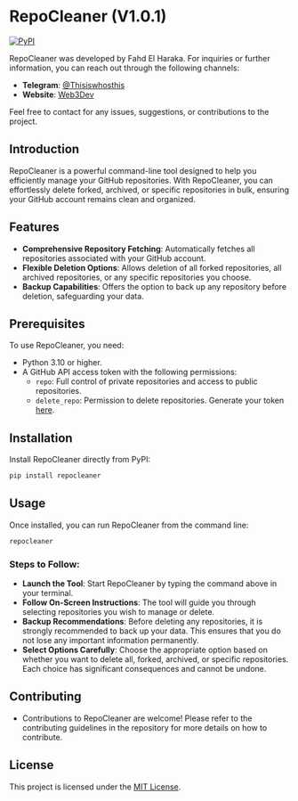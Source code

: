 # RepoCleaner (V1.0.1)
[![PyPI](https://img.shields.io/pypi/v/repocleaner.svg)](https://pypi.org/project/repocleaner/)

RepoCleaner was developed by Fahd El Haraka. For inquiries or further information, you can reach out through the following channels:

- **Telegram**: [@Thisiswhosthis](https://t.me/Thisiswhosthis)
- **Website**: [Web3Dev](https://web3dev.ma)

Feel free to contact for any issues, suggestions, or contributions to the project.

## Introduction

RepoCleaner is a powerful command-line tool designed to help you efficiently manage your GitHub repositories. With RepoCleaner, you can effortlessly delete forked, archived, or specific repositories in bulk, ensuring your GitHub account remains clean and organized.

## Features

- **Comprehensive Repository Fetching**: Automatically fetches all repositories associated with your GitHub account.
- **Flexible Deletion Options**: Allows deletion of all forked repositories, all archived repositories, or any specific repositories you choose.
- **Backup Capabilities**: Offers the option to back up any repository before deletion, safeguarding your data.

## Prerequisites

To use RepoCleaner, you need:

- Python 3.10 or higher.
- A GitHub API access token with the following permissions:
  - `repo`: Full control of private repositories and access to public repositories.
  - `delete_repo`: Permission to delete repositories.
  Generate your token [here](https://github.com/settings/tokens).

## Installation

Install RepoCleaner directly from PyPI:

```bash
pip install repocleaner
```

## Usage

Once installed, you can run RepoCleaner from the command line:

```bash
repocleaner
```

### Steps to Follow:
- **Launch the Tool**: Start RepoCleaner by typing the command above in your terminal.
- **Follow On-Screen Instructions**: The tool will guide you through selecting repositories you wish to manage or delete.
- **Backup Recommendations**: Before deleting any repositories, it is strongly recommended to back up your data. This ensures that you do not lose any important information permanently.
- **Select Options Carefully**: Choose the appropriate option based on whether you want to delete all, forked, archived, or specific repositories. Each choice has significant consequences and cannot be undone.

## Contributing

- Contributions to RepoCleaner are welcome! Please refer to the contributing guidelines in the repository for more details on how to contribute.

## License
This project is licensed under the [MIT License](LICENSE).